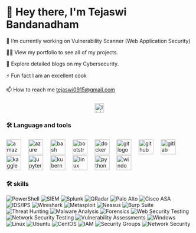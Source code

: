 # 🌈 Hey there,  I'm **Tejaswi Bandanadham**

🔭 I’m currently working on Vulnerability Scanner (Web Application Security)

👨‍💻 View my portfolio to see all of my projects.

📝 Explore detailed blogs on my Cybersecurity.

⚡ Fun fact I am an excellent cook

📫 How to reach me tejaswi0915@gmail.com






###

<div align="center">
  <img src="https://img.shields.io/static/v1?message=LinkedIn&logo=linkedin&label=&color=0077B5&logoColor=white&labelColor=&style=for-the-badge" height="25" alt="linkedin logo"  />
</div>


###

<h3 align="left">🛠 Language and tools</h3>

###

<div align="left">
  <img src="https://cdn.jsdelivr.net/gh/devicons/devicon/icons/amazonwebservices/amazonwebservices-plain-wordmark.svg" height="40" alt="amazonwebservices logo"  />
  <img width="12" />
  <img src="https://cdn.jsdelivr.net/gh/devicons/devicon/icons/azure/azure-original.svg" height="40" alt="azure logo"  />
  <img width="12" />
  <img src="https://cdn.jsdelivr.net/gh/devicons/devicon/icons/bash/bash-original.svg" height="40" alt="bash logo"  />
  <img width="12" />
  <img src="https://cdn.jsdelivr.net/gh/devicons/devicon/icons/bootstrap/bootstrap-original.svg" height="40" alt="bootstrap logo"  />
  <img width="12" />
  <img src="https://cdn.jsdelivr.net/gh/devicons/devicon/icons/docker/docker-original.svg" height="40" alt="docker logo"  />
  <img width="12" />
  <img src="https://cdn.jsdelivr.net/gh/devicons/devicon/icons/git/git-original.svg" height="40" alt="git logo"  />
  <img width="12" />
  <img src="https://cdn.jsdelivr.net/gh/devicons/devicon/icons/github/github-original.svg" height="40" alt="github logo"  />
  <img width="12" />
  <img src="https://cdn.jsdelivr.net/gh/devicons/devicon/icons/gitlab/gitlab-original.svg" height="40" alt="gitlab logo"  />
  <img width="12" />
  <img src="https://cdn.jsdelivr.net/gh/devicons/devicon/icons/kaggle/kaggle-original.svg" height="40" alt="kaggle logo"  />
  <img width="12" />
  <img src="https://cdn.jsdelivr.net/gh/devicons/devicon/icons/jupyter/jupyter-original.svg" height="40" alt="jupyter logo"  />
  <img width="12" />
  <img src="https://cdn.jsdelivr.net/gh/devicons/devicon/icons/kubernetes/kubernetes-plain.svg" height="40" alt="kubernetes logo"  />
  <img width="12" />
  <img src="https://cdn.jsdelivr.net/gh/devicons/devicon/icons/linux/linux-original.svg" height="40" alt="linux logo"  />
  <img width="12" />
  <img src="https://cdn.jsdelivr.net/gh/devicons/devicon/icons/python/python-original.svg" height="40" alt="python logo"  />
  <img width="12" />
  <img src="https://cdn.jsdelivr.net/gh/devicons/devicon/icons/windows8/windows8-original.svg" height="40" alt="windows8 logo"  />
</div>




<h3 align="left">🛠 skills</h3>


 ![PowerShell](https://img.shields.io/badge/PowerShell-3d8fd1)
 ![SIEM](https://img.shields.io/badge/SIEM-00a3e0?style=flat-square)
 ![Splunk](https://img.shields.io/badge/Splunk-28a745?style=flat-square)
 ![QRadar](https://img.shields.io/badge/QRadar-003c6c?style=flat-square)
 ![Palo Alto](https://img.shields.io/badge/Palo_Alto-ff4d4d?style=flat-square)
![Cisco ASA](https://img.shields.io/badge/Cisco_ASA-0073b1?style=flat-square)
![IDS/IPS](https://img.shields.io/badge/IDS%2FIPS-5c5c5c?style=flat-square)
![Wireshark](https://img.shields.io/badge/Wireshark-1e6f7d?style=flat-square)
![Metasploit](https://img.shields.io/badge/Metasploit-ff5b5b?style=flat-square)
![Nessus](https://img.shields.io/badge/Nessus-1d7a8c?style=flat-square)
![Burp Suite](https://img.shields.io/badge/Burp_Suite-7d1d7d?style=flat-square)
![Threat Hunting](https://img.shields.io/badge/Threat_Hunting-dc7d4a?style=flat-square)
![Malware Analysis](https://img.shields.io/badge/Malware_Analysis-f58f8d?style=flat-square)
![Forensics](https://img.shields.io/badge/Forensics-8c8c8c?style=flat-square)
![Web Security Testing](https://img.shields.io/badge/Web_Security_Testing-0073b1?style=flat-square)
![Network Security Testing](https://img.shields.io/badge/Network_Security_Testing-003f6c?style=flat-square)
![Vulnerability Assessments](https://img.shields.io/badge/Vulnerability_Assessments-dc7d4a?style=flat-square)
![Windows](https://img.shields.io/badge/Windows-0078d4?style=flat-square)
![Linux](https://img.shields.io/badge/Linux-fcc624?style=flat-square)
![Ubuntu](https://img.shields.io/badge/Ubuntu-e95420?style=flat-square)
![CentOS](https://img.shields.io/badge/CentOS-262577?style=flat-square)
![IAM](https://img.shields.io/badge/IAM-004dff?style=flat-square)
![Security Groups](https://img.shields.io/badge/Security_Groups-00a2ff?style=flat-square)
![Network Security](https://img.shields.io/badge/Network_Security-0078d4?style=flat-square)





